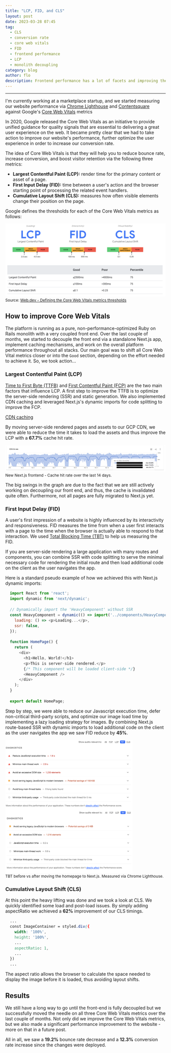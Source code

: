 ```yaml
---
title: "LCP, FID, and CLS"
layout: post
date: 2023-03-28 07:45
tag:
  - CLS
  - conversion rate
  - core web vitals
  - FID
  - frontend performance
  - LCP
  - monolith decoupling
category: blog
author: flo
description: Frontend performance has a lot of facets and improving them can significantly increase conversion rate.
---
```


---

I'm currently working at a marketplace startup, and we started measuring our website performance via [Chrome Lighthouse](https://chromewebstore.google.com/detail/lighthouse/blipmdconlkpinefehnmjammfjpmpbjk) and [Contentsquare](https://contentsquare.com/) against Google's [Core Web Vitals](https://web.dev/explore/learn-core-web-vitals) metrics

In 2020, Google released the Core Web Vitals as an initiative to provide unified guidance for quality signals that are essential to delivering a great user experience on the web. It became pretty clear that we had to take action to improve our website's performance, further optimize the user experience in order to increase our conversion rate.

The idea of Core Web Vitals is that they will help you to reduce bounce rate, increase conversion, and boost visitor retention via the following three metrics:

- **Largest Contentful Paint (LCP):** render time for the primary content or asset of a page.
- **First Input Delay (FID):** time between a user's action and the browser starting point of processing the related event handlers.
- **Cumulative Layout Shift (CLS):** measures how often visible elements change their position on the page.

Google defines the thresholds for each of the Core Web Vitals metrics as follows:

![Core Web Vitals Thresholds](/assets/images/lcp_fid_and_cls/core_web_vitals_thresholds.png)
<span style="font-size: 12px;">Source: [Web.dev - Defining the Core Web Vitals metrics thresholds](https://web.dev/articles/defining-core-web-vitals-thresholds/)</span>

## How to improve Core Web Vitals

The platform is running as a pure, non-performance-optimized Ruby on Rails monolith with a very coupled front end. Over the last couple of months, we started to decouple the front end via a standalone Next.js app, implement caching mechanisms, and work on the overall platform performance throughout all stacks. Our main goal was to shift all Core Web Vital metrics closer or into the `Good` section, depending on the effort needed to achieve it. So, we took action...

### Largest Contentful Paint (LCP)

[Time to First Byte (TTFB)](https://web.dev/articles/ttfb) and [First Contentful Paint (FCP)](https://web.dev/articles/fcp) are the two main factors that influence LCP. A first step to improve the TTFB is to optimize the server-side rendering (SSR) and static generation. We also implemented CDN caching and leveraged Next.js's dynamic imports for code splitting to improve the FCP.

<u>CDN caching</u>

By moving server-side rendered pages and assets to our GCP CDN, we were able to reduce the time it takes to load the assets and thus improve the LCP with a **67.7%** cache hit rate.

![Cache Hit Rate](/assets/images/lcp_fid_and_cls/cache_hit_rate.png)
<span style="font-size: 12px;">New Next.js frontend - Cache hit rate over the last 14 days.</span>

The big swings in the graph are due to the fact that we are still actively working on decoupling our front end, and thus, the cache is invalidated quite often. Furthermore, not all pages are fully migrated to Next.js yet.

### First Input Delay (FID)

A user's first impression of a website is highly influenced by its interactivity and responsiveness. FID measures the time from when a user first interacts with a page to the time when the browser is actually able to respond to that interaction. We used [Total Blocking Time (TBT)](https://web.dev/articles/tbt) to help us measuring the FID.

If you are server-side rendering a large application with many routes and components, you can combine SSR with code splitting to serve the minimal necessary code for rendering the initial route and then load additional code on the client as the user navigates the app.

Here is a standard pseudo example of how we achieved this with Next.js dynamic imports:

```javascript
  import React from 'react';
  import dynamic from 'next/dynamic';

  // Dynamically import the 'HeavyComponent' without SSR
  const HeavyComponent = dynamic(() => import('../components/HeavyComponent'), {
    loading: () => <p>Loading...</p>,
    ssr: false,
  });

  function HomePage() {
    return (
      <div>
        <h1>Hello, World!</h1>
        <p>This is server-side rendered.</p>
        {/* This component will be loaded client-side */}
        <HeavyComponent />
      </div>
    );
  }

  export default HomePage;
```

Step by step, we were able to reduce our Javascript execution time, defer non-critical third-party scripts, and optimize our image load time by implementing a lazy loading strategy for images. By combining Next.js route-based SSR with dynamic imports to load additional code on the client as the user navigates the app we saw FID reduce by **45%**.

<div style="display: flex; flex-wrap: wrap;">
  <img src="/assets/images/lcp_fid_and_cls/tbt_before.png" alt="TBT Before" width="400">
  <img src="/assets/images/lcp_fid_and_cls/tbt_after.png" alt="TBT After" width="400">
</div>
<span style="font-size: 12px;">TBT before vs after moving the homepage to Next.js. Measured via Chrome Lighthouse.</span>

### Cumulative Layout Shift (CLS)

At this point the heavy lifting was done and we took a look at CLS. We quickly identified some load and post-load issues. By simply adding aspectRatio we achieved a **62%** improvement of our CLS timings.

```css
  ...
  const ImageContainer = styled.div({
    width: '100%', 
    height: '100%', 
    ...
    aspectRatio: 1, 
    ...
  })
  ...
```

The aspect ratio allows the browser to calculate the space needed to display the image before it is loaded, thus avoiding layout shifts.

## Results

We still have a long way to go until the front-end is fully decoupled but we successfully moved the needle on all three Core Web Vitals metrics over the last couple of months. Not only did we improve the Core Web Vitals metrics, but we also made a significant performance improvement to the website - more on that in a future post.

All in all, we saw a **19.2%** bounce rate decrease and a **12.3%** conversion rate increase since the changes were deployed.
